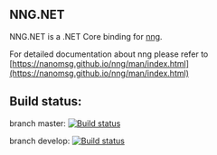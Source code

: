 ## NNG.NET
NNG.NET is a .NET Core binding for [nng](https://github.com/nanomsg/nng). 

For detailed documentation about nng please refer to [https://nanomsg.github.io/nng/man/index.html](https://nanomsg.github.io/nng/man/index.html)

## Build status:

branch master: [![Build status](https://ci.appveyor.com/api/projects/status/qu8poko8780ei3wp?svg=true)](https://ci.appveyor.com/project/jpostels/nng-net)

branch develop: [![Build status](https://ci.appveyor.com/api/projects/status/qu8poko8780ei3wp/branch/develop?svg=true)](https://ci.appveyor.com/project/jpostels/nng-net/branch/develop)
